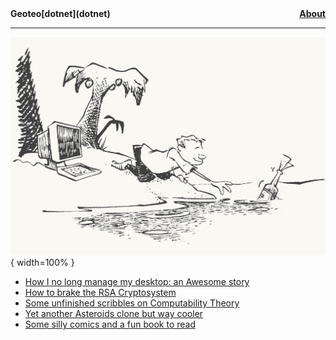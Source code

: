 <nav class="site-nav" style="font-weight:bold">
    Geoteo[dotnet](dotnet)
    <a href="contacts" style="float:right">About</a>
</nav>

---

![](pics/island.png){ width=100% }

- [How I no long manage my desktop: an Awesome story](config)
- [How to brake the RSA Cryptosystem](attack)
- [Some unfinished scribbles on Computability Theory](notes)
- [Yet another Asteroids clone but way cooler](astro)
- [Some silly comics and a fun book to read](comics)
